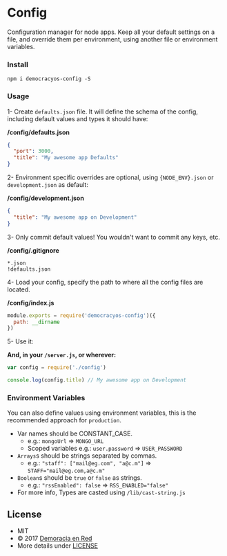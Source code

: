 Config
======

Configuration manager for node apps. Keep all your default settings on a file,
and override them per environment, using another file or environment variables.

### Install

`npm i democracyos-config -S`

### Usage

1- Create `defaults.json` file. It will define the schema of the config,
including default values and types it should have:

**/config/defaults.json**
```json
{
  "port": 3000,
  "title": "My awesome app Defaults"
}
```

2- Environment specific overrides are optional, using `{NODE_ENV}.json` or
`development.json` as default:

**/config/development.json**
```json
{
  "title": "My awesome app on Development"
}
```

3- Only commit default values! You wouldn't want to commit any keys, etc.

**/config/.gitignore**
```
*.json
!defaults.json
```

4- Load your config, specify the path to where all the config files are located.

**/config/index.js**
```javascript
module.exports = require('democracyos-config')({
  path: __dirname
})
```

5- Use it:

**And, in your `/server.js`, or wherever:**
```javascript
var config = require('./config')

console.log(config.title) // My awesome app on Development
```

### Environment Variables

You can also define values using environment variables, this is the recommended
approach for `production`.

* Var names should be CONSTANT_CASE.
  * e.g.: `mongoUrl` => `MONGO_URL`
  * Scoped variables e.g.: `user.password` => `USER_PASSWORD`
* `Arrays`s should be strings separated by commas.
  * e.g.: `"staff": ["mail@eg.com", "a@c.m"]` => `STAFF="mail@eg.com,a@c.m"`
* `Boolean`s should be `true` or `false` as strings.
  * e.g.: `"rssEnabled": false` => `RSS_ENABLED="false"`
* For more info, Types are casted using `/lib/cast-string.js`

## License
* MIT
* © 2017 [Demoracia en Red](http://democraciaenred.org)
* More details under [LICENSE](https://github.com/DemocracyOS/config/blob/master/LICENSE)
